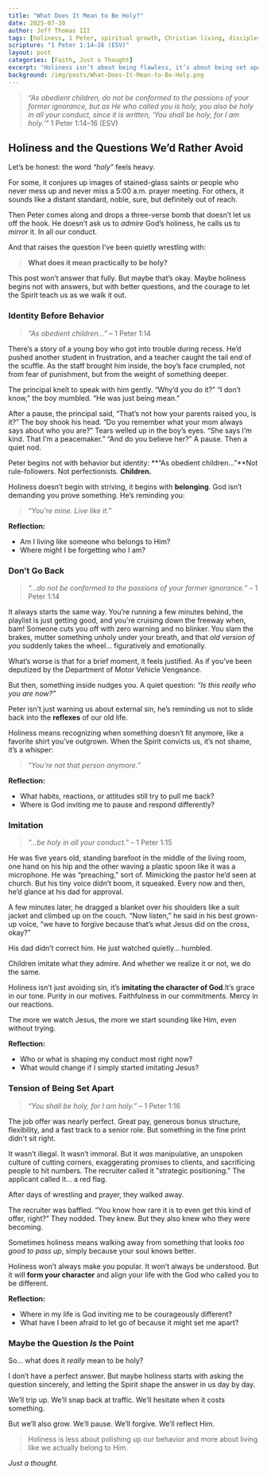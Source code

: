```yaml
---
title: "What Does It Mean to Be Holy?"
date: 2025-07-30
author: Jeff Thomas III
tags: [holiness, 1 Peter, spiritual growth, Christian living, discipleship]
scripture: "1 Peter 1:14–16 (ESV)"
layout: post
categories: [Faith, Just a Thought]
excerpt: "Holiness isn’t about being flawless, it’s about being set apart. This post wrestles with Peter’s call to be holy and explores what it means practically, with real-life reflections and relatable stories."
background: /img/posts/What-Does-It-Mean-to-Be-Holy.png
---
```


> *“As obedient children, do not be conformed to the passions of your former ignorance, but as He who called you is holy, you also be holy in all your conduct, since it is written, ‘You shall be holy, for I am holy.’”* 1 Peter 1:14–16 (ESV)


## Holiness and the Questions We’d Rather Avoid

Let’s be honest: the word *“holy”* feels heavy.

For some, it conjures up images of stained-glass saints or people who never mess up and never miss a 5:00 a.m. prayer meeting. For others, it sounds like a distant standard, noble, sure, but definitely out of reach.

Then Peter comes along and drops a three-verse bomb that doesn’t let us off the hook. He doesn’t ask us to *admire* God’s holiness, he calls us to *mirror* it. In all our conduct.

And that raises the question I’ve been quietly wrestling with:

> **What does it mean practically to be holy?**

This post won’t answer that fully. But maybe that’s okay. Maybe holiness begins not with answers, but with better questions, and the courage to let the Spirit teach us as we walk it out.


### Identity Before Behavior

> *“As obedient children…”* – 1 Peter 1:14

There’s a story of a young boy who got into trouble during recess. He’d pushed another student in frustration, and a teacher caught the tail end of the scuffle. As the staff brought him inside, the boy’s face crumpled, not from fear of punishment, but from the weight of something deeper.

The principal knelt to speak with him gently. “Why’d you do it?” “I don’t know,” the boy mumbled. “He was just being mean.”

After a pause, the principal said, “That’s not how your parents raised you, is it?” The boy shook his head. “Do you remember what your mom always says about who you are?” Tears welled up in the boy’s eyes. “She says I’m kind. That I’m a peacemaker.” “And do you believe her?” A pause. Then a quiet nod.


Peter begins not with behavior but identity: **“As obedient children…”**Not rule-followers. Not perfectionists. **Children.**

Holiness doesn’t begin with striving, it begins with **belonging**. God isn’t demanding you prove something. He’s reminding you:

> *“You’re mine. Live like it.”*

**Reflection:**
- Am I living like someone who belongs to Him?
- Where might I be forgetting who I am?


### Don’t Go Back

> *“…do not be conformed to the passions of your former ignorance.”* – 1 Peter 1:14

It always starts the same way. You’re running a few minutes behind, the playlist is just getting good, and you're cruising down the freeway when, bam! Someone cuts you off with zero warning and no blinker. You slam the brakes, mutter something unholy under your breath, and that *old version of you* suddenly takes the wheel… figuratively and emotionally.

What’s worse is that for a brief moment, it feels justified. As if you’ve been deputized by the Department of Motor Vehicle Vengeance.

But then, something inside nudges you. A quiet question: *“Is this really who you are now?”*


Peter isn’t just warning us about external sin, he’s reminding us not to slide back into the **reflexes** of our old life.

Holiness means recognizing when something doesn’t fit anymore, like a favorite shirt you’ve outgrown. When the Spirit convicts us, it’s not shame, it’s a whisper:

> *“You’re not that person anymore.”*

**Reflection:**
- What habits, reactions, or attitudes still try to pull me back?
- Where is God inviting me to pause and respond differently?


### Imitation

> *“…be holy in all your conduct.”* – 1 Peter 1:15

He was five years old, standing barefoot in the middle of the living room, one hand on his hip and the other waving a plastic spoon like it was a microphone. He was “preaching,” sort of. Mimicking the pastor he’d seen at church. But his tiny voice didn’t boom, it squeaked. Every now and then, he’d glance at his dad for approval.

A few minutes later, he dragged a blanket over his shoulders like a suit jacket and climbed up on the couch. “Now listen,” he said in his best grown-up voice, “we have to forgive because that’s what Jesus did on the cross, okay?”

His dad didn’t correct him. He just watched quietly… humbled.


Children imitate what they admire. And whether we realize it or not, we do the same.

Holiness isn’t just avoiding sin, it’s **imitating the character of God**.It’s grace in our tone. Purity in our motives. Faithfulness in our commitments. Mercy in our reactions.

The more we watch Jesus, the more we start sounding like Him, even without trying.

**Reflection:**
- Who or what is shaping my conduct most right now?
- What would change if I simply started imitating Jesus?


### Tension of Being Set Apart

> *“You shall be holy, for I am holy.”* – 1 Peter 1:16

The job offer was nearly perfect. Great pay, generous bonus structure, flexibility, and a fast track to a senior role. But something in the fine print didn't sit right.

It wasn’t illegal. It wasn’t immoral. But it *was* manipulative, an unspoken culture of cutting corners, exaggerating promises to clients, and sacrificing people to hit numbers. The recruiter called it "strategic positioning.” The applicant called it… a red flag.

After days of wrestling and prayer, they walked away.

The recruiter was baffled. “You know how rare it is to even get this kind of offer, right?” They nodded. They knew. But they also knew who they were becoming.


Sometimes holiness means walking away from something that looks *too good to pass up*, simply because your soul knows better.

Holiness won’t always make you popular. It won’t always be understood. But it will **form your character** and align your life with the God who called you to be different.

**Reflection:**
- Where in my life is God inviting me to be courageously different?
- What have I been afraid to let go of because it might set me apart?


### Maybe the Question *Is* the Point

So... what does it *really* mean to be holy?

I don’t have a perfect answer. But maybe holiness starts with asking the question sincerely, and letting the Spirit shape the answer in us day by day.

We’ll trip up. We’ll snap back at traffic. We’ll hesitate when it costs something.

But we’ll also grow. We’ll pause. We’ll forgive. We’ll reflect Him.

> Holiness is less about polishing up our behavior
> and more about living like we actually belong to Him.

*Just a thought.*
